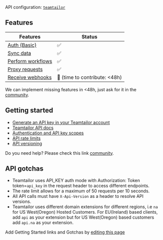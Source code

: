 API configuration: [`teamtailor`](https://terapi.dev/providers.yaml)

## Features

| Features | Status |
| - | - |
| [Auth (Basic)](/integrate/guides/authorize-an-api) | ✅ |
| [Sync data](/integrate/guides/sync-data-from-an-api) | ✅ |
| [Perform workflows](/integrate/guides/perform-workflows-with-an-api) | ✅ |
| [Proxy requests](/integrate/guides/proxy-requests-to-an-api) | ✅ |
| [Receive webhooks](/integrate/guides/receive-webhooks-from-an-api) | 🚫 (time to contribute: &lt;48h) |

We can implement missing features in &lt;48h, just ask for it in the [community](https://terapi.dev/slack).

## Getting started

-   [Generate an API key in your Teamtailor account](https://app.teamtailor.com/app/settings/integrations/api_keys)
-   [Teamtailor API docs](https://docs.teamtailor.com)
-   [Authentication and API key scopes](https://docs.teamtailor.com/#authentication)
-   [API rate limits](https://docs.teamtailor.com/#rate-limit)
-   [API versioning](https://docs.teamtailor.com/#versioning)

Do you need help? Please check this link [community](https://terapi.dev/slack).

## API gotchas

- Teamtailor uses API_KEY auth mode with Authorization: Token token=`api_key` in the request header to access different endpoints.
- The rate limit allows for a maximum of 50 requests per 10 seconds.
- All API calls must have `X-Api-Version` as a header to resolve API versions.
- Teamtailor uses different domain extensions for different regions, i.e `na` for US West(Oregon) Hosted Customers. For EU(Ireland) based clients, add `api` as your extension but for US West(Oregon) based customers add `api.na` as your extension.

Add Getting Started links and Gotchas by [editing this page](https://github.com/terapihq/terapi/tree/master/docs-v2/integrations/all/teamtailor.mdx)